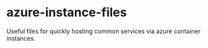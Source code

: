 # azure-instance-files
Useful files for quickly hosting common services via azure container instances.

